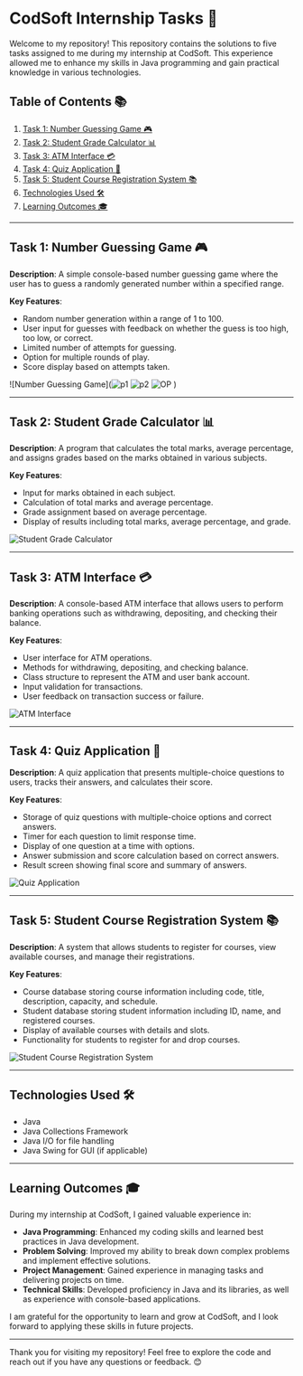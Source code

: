 # CodSoft Internship Tasks 🌟

Welcome to my repository! This repository contains the solutions to five tasks assigned to me during my internship at CodSoft. This experience allowed me to enhance my skills in Java programming and gain practical knowledge in various technologies.

## Table of Contents 📚

1. [Task 1: Number Guessing Game 🎮](#task-1-number-guessing-game)
2. [Task 2: Student Grade Calculator 📊](#task-2-student-grade-calculator)
3. [Task 3: ATM Interface 💳](#task-3-atm-interface)
4. [Task 4: Quiz Application 📝](#task-4-quiz-application)
5. [Task 5: Student Course Registration System 📚](#task-5-student-course-registration-system)
6. [Technologies Used 🛠️](#technologies-used)
7. [Learning Outcomes 🎓](#learning-outcomes)

---

## Task 1: Number Guessing Game 🎮

**Description**: A simple console-based number guessing game where the user has to guess a randomly generated number within a specified range.

**Key Features**:
- Random number generation within a range of 1 to 100.
- User input for guesses with feedback on whether the guess is too high, too low, or correct.
- Limited number of attempts for guessing.
- Option for multiple rounds of play.
- Score display based on attempts taken.

![Number Guessing Game](![p1](https://github.com/user-attachments/assets/b3f707bd-d3c7-46c8-b9e8-86722f295829)
![p2](https://github.com/user-attachments/assets/dfc52a91-73c6-4049-a48f-0bd05bc6d872)
![OP](https://github.com/user-attachments/assets/8264f53f-6a5f-4aa7-93d6-36e50e9b7f76)
)

---

## Task 2: Student Grade Calculator 📊

**Description**: A program that calculates the total marks, average percentage, and assigns grades based on the marks obtained in various subjects.

**Key Features**:
- Input for marks obtained in each subject.
- Calculation of total marks and average percentage.
- Grade assignment based on average percentage.
- Display of results including total marks, average percentage, and grade.

![Student Grade Calculator](path/to/screenshot2.png)

---

## Task 3: ATM Interface 💳

**Description**: A console-based ATM interface that allows users to perform banking operations such as withdrawing, depositing, and checking their balance.

**Key Features**:
- User interface for ATM operations.
- Methods for withdrawing, depositing, and checking balance.
- Class structure to represent the ATM and user bank account.
- Input validation for transactions.
- User feedback on transaction success or failure.

![ATM Interface](path/to/screenshot3.png)

---

## Task 4: Quiz Application 📝

**Description**: A quiz application that presents multiple-choice questions to users, tracks their answers, and calculates their score.

**Key Features**:
- Storage of quiz questions with multiple-choice options and correct answers.
- Timer for each question to limit response time.
- Display of one question at a time with options.
- Answer submission and score calculation based on correct answers.
- Result screen showing final score and summary of answers.

![Quiz Application](path/to/screenshot4.png)

---

## Task 5: Student Course Registration System 📚

**Description**: A system that allows students to register for courses, view available courses, and manage their registrations.

**Key Features**:
- Course database storing course information including code, title, description, capacity, and schedule.
- Student database storing student information including ID, name, and registered courses.
- Display of available courses with details and slots.
- Functionality for students to register for and drop courses.

![Student Course Registration System](path/to/screenshot5.png)

---

## Technologies Used 🛠️

- Java
- Java Collections Framework
- Java I/O for file handling
- Java Swing for GUI (if applicable)

---

## Learning Outcomes 🎓

During my internship at CodSoft, I gained valuable experience in:
- **Java Programming**: Enhanced my coding skills and learned best practices in Java development.
- **Problem Solving**: Improved my ability to break down complex problems and implement effective solutions.
- **Project Management**: Gained experience in managing tasks and delivering projects on time.
- **Technical Skills**: Developed proficiency in Java and its libraries, as well as experience with console-based applications.

I am grateful for the opportunity to learn and grow at CodSoft, and I look forward to applying these skills in future projects.

---

Thank you for visiting my repository! Feel free to explore the code and reach out if you have any questions or feedback. 😊
